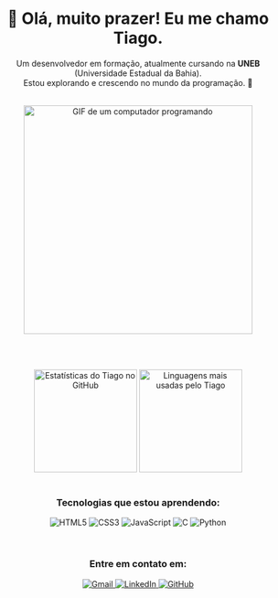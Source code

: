 <div align="center">

  <h1>👋 Olá, muito prazer! Eu me chamo Tiago.</h1>
  
  <p>
    Um desenvolvedor em formação, atualmente cursando na <strong>UNEB</strong> (Universidade Estadual da Bahia).  
    <br>
    Estou explorando e crescendo no mundo da programação. 🚀
  </p>

  <br>

  <img src="https://media.giphy.com/media/qgQUggAC3Pfv687qPC/giphy.gif" width="400" alt="GIF de um computador programando"/>

  <br><br>

  <div>
    <img height="180em" src="https://github-readme-stats.vercel.app/api?username=TiagoCorreiaB&show_icons=true&theme=dracula&include_all_commits=true&count_private=true" alt="Estatísticas do Tiago no GitHub"/>
    <img height="180em" src="https://github-readme-stats.vercel.app/api/top-langs/?username=TiagoCorreiaB&layout=compact&langs_count=7&theme=dracula" alt="Linguagens mais usadas pelo Tiago"/>
  </div>

  <br>

  <h3>Tecnologias que estou aprendendo:</h3>
  <p>
   <img src="https://img.shields.io/badge/HTML5-E34F26?style=for-the-badge&logo=html5&logoColor=white" alt="HTML5"/>
  <img src="https://img.shields.io/badge/CSS3-1572B6?style=for-the-badge&logo=css3&logoColor=white" alt="CSS3"/>
  <img src="https://img.shields.io/badge/JavaScript-F7DF1E?style=for-the-badge&logo=javascript&logoColor=black" alt="JavaScript"/>
  <img src="https://img.shields.io/badge/C-00599C?style=for-the-badge&logo=c&logoColor=white" alt="C"/>
  <img src="https://img.shields.io/badge/Python-3776AB?style=for-the-badge&logo=python&logoColor=white" alt="Python"/>

  </p>

  <br>

  <div align="center">
  <h3>Entre em contato em:</h3>
  <p>
    <a href="mailto:tiago.correia.engsoft@gmail.com" target="_blank">
      <img src="https://img.shields.io/badge/Gmail-D14836?style=for-the-badge&logo=gmail&logoColor=white" alt="Gmail"/>
    </a>
    <a href="https://www.linkedin.com/in/tiago-correia-3a858729a/" target="_blank">
      <img src="https://img.shields.io/badge/LinkedIn-0077B5?style=for-the-badge&logo=linkedin&logoColor=white" alt="LinkedIn"/>
    </a>
    <a href="https://github.com/TiagoCorreiaB" target="_blank">
      <img src="https://img.shields.io/badge/GitHub-333?style=for-the-badge&logo=github&logoColor=white" alt="GitHub"/>
    </a>
  </p>
</div>

</div>
